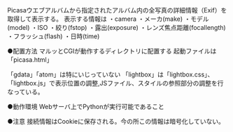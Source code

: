 Picasaウエブアルバムから指定されたアルバム内の全写真の詳細情報（Exif）を取得して表示する。
表示する情報は
・camera
・メーカ(make)
・モデル(model)
・ISO
・絞り(fstop)
・露出(exposure)
・レンズ焦点距離(focallength)
・フラッシュ(flash)
・日時(time)

●配置方法
マルッとCGIが動作するディレクトリに配置する
起動ファイルは「picasa.html」

「gdata」「atom」は特にいじっていない
「lightbox」は「lightbox.css」、「lightbox.js」で表示位置の調整,JSファイル、スタイルの参照部分の調整を行なっている。

●動作環境
Webサーバ上でPythonが実行可能であること

●注意
接続情報はCookieに保存される。今の所この情報は暗号化していない。
